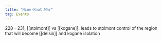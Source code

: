 ```yaml
---
title: "Nine-Knot War"
tag: Events
---
```


228 – 231, [[stolmont]] vs [[kogane]]. leads to stolmont control of the region that will become [[delsin]] and kogane isolation
